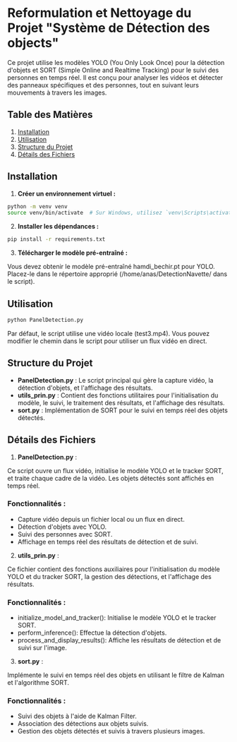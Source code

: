# Reformulation et Nettoyage du Projet "Système de Détection des objects"

Ce projet utilise les modèles YOLO (You Only Look Once) pour la détection d'objets et SORT (Simple Online and Realtime Tracking) pour le suivi des personnes en temps réel. Il est conçu pour analyser les vidéos et détecter des panneaux spécifiques et des personnes, tout en suivant leurs mouvements à travers les images.

## Table des Matières

1. [Installation](#installation)
2. [Utilisation](#utilisation)
3. [Structure du Projet](#structure-du-projet)
4. [Détails des Fichiers](#détails-des-fichiers)


## Installation
1. **Créer un environnement virtuel :**
```bash
python -m venv venv
source venv/bin/activate  # Sur Windows, utilisez `venv\Scripts\activate`
```
2. **Installer les dépendances :**
```bash
pip install -r requirements.txt
```

3.  **Télécharger le modèle pré-entraîné :**

Vous devez obtenir le modèle pré-entraîné hamdi_bechir.pt pour YOLO. Placez-le dans le répertoire approprié (/home/anas/DetectionNavette/ dans le script).

## Utilisation

```bash
python PanelDetection.py
```

Par défaut, le script utilise une vidéo locale (test3.mp4). Vous pouvez modifier le chemin dans le script pour utiliser un flux vidéo en direct.

## Structure du Projet

- **PanelDetection.py** : Le script principal qui gère la capture vidéo, la détection d'objets, et l'affichage des résultats.
- **utils_prin.py** : Contient des fonctions utilitaires pour l'initialisation du modèle, le suivi, le traitement des résultats, et l'affichage des résultats.
- **sort.py** : Implémentation de SORT pour le suivi en temps réel des objets détectés.


## Détails des Fichiers

1. **PanelDetection.py** :

Ce script ouvre un flux vidéo, initialise le modèle YOLO et le tracker SORT, et traite chaque cadre de la vidéo. Les objets détectés sont affichés en temps réel.

### Fonctionnalités :

- Capture vidéo depuis un fichier local ou un flux en direct.
- Détection d'objets avec YOLO.
- Suivi des personnes avec SORT.
- Affichage en temps réel des résultats de détection et de suivi.

2. **utils_prin.py** :

Ce fichier contient des fonctions auxiliaires pour l'initialisation du modèle YOLO et du tracker SORT, la gestion des détections, et l'affichage des résultats.
   

### Fonctionnalités :

- initialize_model_and_tracker(): Initialise le modèle YOLO et le tracker SORT.
- perform_inference(): Effectue la détection d'objets.
- process_and_display_results(): Affiche les résultats de détection et de suivi sur l'image.



3. **sort.py** :

Implémente le suivi en temps réel des objets en utilisant le filtre de Kalman et l'algorithme SORT.   

### Fonctionnalités :

- Suivi des objets à l'aide de Kalman Filter.
- Association des détections aux objets suivis.
- Gestion des objets détectés et suivis à travers plusieurs images.





  
